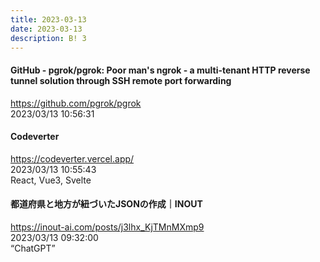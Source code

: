 ```yaml
---
title: 2023-03-13
date: 2023-03-13
description: B! 3
---
```


#### GitHub - pgrok/pgrok: Poor man's ngrok - a multi-tenant HTTP reverse tunnel solution through SSH remote port forwarding
https://github.com/pgrok/pgrok<br>
2023/03/13 10:56:31<br>


#### Codeverter
https://codeverter.vercel.app/<br>
2023/03/13 10:55:43<br>
React, Vue3, Svelte


#### 都道府県と地方が紐づいたJSONの作成｜INOUT
https://inout-ai.com/posts/j3lhx_KjTMnMXmp9<br>
2023/03/13 09:32:00<br>
“ChatGPT”


